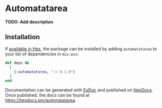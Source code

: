 # Automatatarea

**TODO: Add description**

## Installation

If [available in Hex](https://hex.pm/docs/publish), the package can be installed
by adding `automatatarea` to your list of dependencies in `mix.exs`:

```elixir
def deps do
  [
    {:automatatarea, "~> 0.1.0"}
  ]
end
```

Documentation can be generated with [ExDoc](https://github.com/elixir-lang/ex_doc)
and published on [HexDocs](https://hexdocs.pm). Once published, the docs can
be found at <https://hexdocs.pm/automatatarea>.

